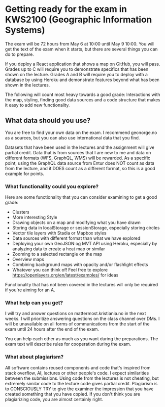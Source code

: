 # Getting ready for the exam in KWS2100 (Geographic Information Systems)

The exam will be 72 hours from May 6 at 10:00 until May 9 10:00. You will get the text of the exam when it starts, but there are several things you can do to prepare.

If you deploy a React application that shows a map on GitHub, you will pass. Grades up to C will require you to
demonstrate specifics that has been shown on the lecture. Grades A and B will require you to deploy with a database by using Heroku and demonstrate features beyond what has been shown in the lectures.

The following will count most heavy towards a good grade: Interactions with the map, styling, finding good data sources and a code structure that makes it easy to add new functionality.

## What data should you use?

You are free to find your own data on the exam. I recommend geonorge.no as a sources, but you can also use
international data that you find.

Datasets that have been used in the lectures and the assignment will give partial credit. Data that is from sources that
I are new to me and data on different formats (WFS, GraphQL, WMS) will be rewarded. As a specific point, using the
GraphQL data source from Entur does NOT count as data from the lecture, and it DOES count as a different format, so this
is a good example for points.

### What functionality could you explore?

Here are some functionality that you can consider examining to get a good grade:

- Clusters
- More interesting Style
- Drawing objects on a map and modifying what you have drawn
- Storing data in localStorage or sessionStorage, especially storing circles
- Vector tile layers with Stadia or Mapbox styles
- Data sources with different format than what we have explored
- Deploying your own GeoJSON og MVT API using Heroku, especially by analyzing data to create a heat map or similar
- Zooming to a selected rectangle on the map
- Overview maps
- Combining background maps with opacity and/or flashlight effects
- Whatever you can think of! Feel free to explore https://openlayers.org/en/latest/examples/ for ideas

Functionality that has not been covered in the lectures will only be required if you're aiming for an A.

### What help can you get?

I will try and answer questions on mattermost.kristiania.no in the next weeks. I will prioritize answering questions
on the class channel over DMs. I will be unavailable on all forms of communications from the start of the exam until 24
hours after the end of the exam.

You can help each other as much as you want during the preparations. The exam text will describe rules for cooperation
during the exam.

### What about plagiarism?

All software contains reused components and code that's inspired from stack overflow, AI, lectures or other people's code.
I expect similarities between the submissions. Using code from the lectures is not cheating, but extremely similar code
to the lecture code gives partial credit. Plagiarism is to CONSCIOUSLY TRY to give the examiner the impression that you
have created something that you have copied. If you don't think you are plagiarizing code, you are almost certainly
right.
